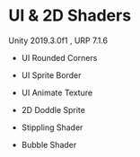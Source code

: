 # UI & 2D Shaders

Unity 2019.3.0f1 , URP 7.1.6 

- UI Rounded Corners

- UI Sprite Border

- UI Animate Texture

- 2D Doddle Sprite

- Stippling Shader

- Bubble Shader
